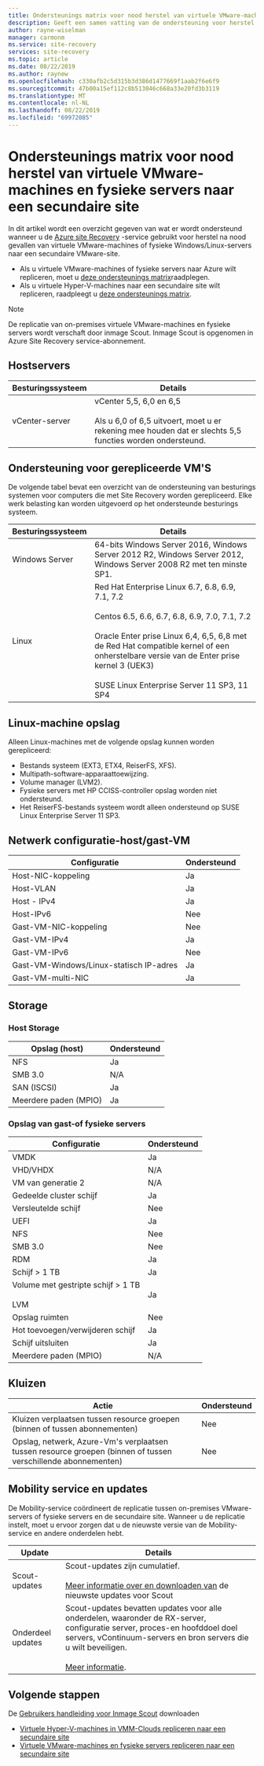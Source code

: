 ```yaml
---
title: Ondersteunings matrix voor nood herstel van virtuele VMware-machines of fysieke servers naar een secundaire VMware-site met Azure Site Recovery | Microsoft Docs
description: Geeft een samen vatting van de ondersteuning voor herstel na nood gevallen van virtuele VMware-machines en fysieke servers naar een secundaire site met Azure Site Recovery.
author: rayne-wiselman
manager: carmonm
ms.service: site-recovery
services: site-recovery
ms.topic: article
ms.date: 08/22/2019
ms.author: raynew
ms.openlocfilehash: c330afb2c5d315b3d386d1477669f1aab2f6e6f9
ms.sourcegitcommit: 47b00a15ef112c8b513046c668a33e20fd3b3119
ms.translationtype: MT
ms.contentlocale: nl-NL
ms.lasthandoff: 08/22/2019
ms.locfileid: "69972085"
---
```

# <a name="support-matrix-for-disaster-recovery-of-vmware-vms-and-physical-servers-to-a-secondary-site"></a>Ondersteunings matrix voor nood herstel van virtuele VMware-machines en fysieke servers naar een secundaire site

In dit artikel wordt een overzicht gegeven van wat er wordt ondersteund wanneer u de [Azure site Recovery](site-recovery-overview.md) -service gebruikt voor herstel na nood gevallen van virtuele VMware-machines of fysieke Windows/Linux-servers naar een secundaire VMware-site.

- Als u virtuele VMware-machines of fysieke servers naar Azure wilt repliceren, moet u [deze ondersteunings matrix](vmware-physical-azure-support-matrix.md)raadplegen.
- Als u virtuele Hyper-V-machines naar een secundaire site wilt repliceren, raadpleegt u [deze ondersteunings matrix](hyper-v-azure-support-matrix.md).

> [!NOTE]
> De replicatie van on-premises virtuele VMware-machines en fysieke servers wordt verschaft door inmage Scout. Inmage Scout is opgenomen in Azure Site Recovery service-abonnement.


## <a name="host-servers"></a>Hostservers

**Besturingssysteem** | **Details**
--- | ---
vCenter-server | vCenter 5,5, 6,0 en 6,5<br/><br/> Als u 6,0 of 6,5 uitvoert, moet u er rekening mee houden dat er slechts 5,5 functies worden ondersteund.


## <a name="replicated-vm-support"></a>Ondersteuning voor gerepliceerde VM'S

De volgende tabel bevat een overzicht van de ondersteuning van besturings systemen voor computers die met Site Recovery worden gerepliceerd. Elke werk belasting kan worden uitgevoerd op het ondersteunde besturings systeem.

**Besturingssysteem** | **Details**
--- | ---
Windows Server | 64-bits Windows Server 2016, Windows Server 2012 R2, Windows Server 2012, Windows Server 2008 R2 met ten minste SP1.
Linux | Red Hat Enterprise Linux 6.7, 6.8, 6.9, 7.1, 7.2 <br/><br/> Centos 6.5, 6.6, 6.7, 6.8, 6.9, 7.0, 7.1, 7.2 <br/><br/> Oracle Enter prise Linux 6,4, 6,5, 6,8 met de Red Hat compatible kernel of een onherstelbare versie van de Enter prise kernel 3 (UEK3) <br/><br/> SUSE Linux Enterprise Server 11 SP3, 11 SP4 


## <a name="linux-machine-storage"></a>Linux-machine opslag

Alleen Linux-machines met de volgende opslag kunnen worden gerepliceerd:

- Bestands systeem (EXT3, ETX4, ReiserFS, XFS).
- Multipath-software-apparaattoewijzing.
- Volume manager (LVM2).
- Fysieke servers met HP CCISS-controller opslag worden niet ondersteund.
- Het ReiserFS-bestands systeem wordt alleen ondersteund op SUSE Linux Enterprise Server 11 SP3.

## <a name="network-configuration---hostguest-vm"></a>Netwerk configuratie-host/gast-VM

**Configuratie** | **Ondersteund**  
--- | --- 
Host-NIC-koppeling | Ja 
Host-VLAN | Ja 
Host - IPv4 | Ja 
Host-IPv6 | Nee 
Gast-VM-NIC-koppeling | Nee
Gast-VM-IPv4 | Ja
Gast-VM-IPv6 | Nee
Gast-VM-Windows/Linux-statisch IP-adres | Ja
Gast-VM-multi-NIC | Ja


## <a name="storage"></a>Storage

### <a name="host-storage"></a>Host Storage

**Opslag (host)** | **Ondersteund** 
--- | --- 
NFS | Ja 
SMB 3.0 | N/A 
SAN (ISCSI) | Ja 
Meerdere paden (MPIO) | Ja 

### <a name="guest-or-physical-server-storage"></a>Opslag van gast-of fysieke servers

**Configuratie** | **Ondersteund** 
--- | --- 
VMDK | Ja 
VHD/VHDX | N/A 
VM van generatie 2 | N/A 
Gedeelde cluster schijf | Ja 
Versleutelde schijf | Nee 
UEFI| Ja 
NFS | Nee 
SMB 3.0 | Nee 
RDM | Ja 
Schijf > 1 TB | Ja 
Volume met gestripte schijf > 1 TB<br/><br/> LVM | Ja 
Opslag ruimten | Nee 
Hot toevoegen/verwijderen schijf | Ja 
Schijf uitsluiten | Ja 
Meerdere paden (MPIO) | N/A 

## <a name="vaults"></a>Kluizen

**Actie** | **Ondersteund** 
--- | --- 
Kluizen verplaatsen tussen resource groepen (binnen of tussen abonnementen) | Nee 
Opslag, netwerk, Azure-Vm's verplaatsen tussen resource groepen (binnen of tussen verschillende abonnementen) | Nee 

## <a name="mobility-service-and-updates"></a>Mobility service en updates

De Mobility-service coördineert de replicatie tussen on-premises VMware-servers of fysieke servers en de secundaire site. Wanneer u de replicatie instelt, moet u ervoor zorgen dat u de nieuwste versie van de Mobility-service en andere onderdelen hebt.

| **Update** | **Details** |
| --- | --- |
|Scout-updates | Scout-updates zijn cumulatief. <br/><br/> [Meer informatie over en downloaden van](vmware-physical-secondary-disaster-recovery.md#updates) de nieuwste updates voor Scout |
|Onderdeel updates | Scout-updates bevatten updates voor alle onderdelen, waaronder de RX-server, configuratie server, proces-en hoofddoel doel servers, vContinuum-servers en bron servers die u wilt beveiligen.<br/><br/> [Meer informatie](vmware-physical-secondary-disaster-recovery.md#download-and-install-component-updates).|


## <a name="next-steps"></a>Volgende stappen

De [Gebruikers handleiding voor Inmage Scout](https://aka.ms/asr-scout-user-guide) downloaden

- [Virtuele Hyper-V-machines in VMM-Clouds repliceren naar een secundaire site](tutorial-vmm-to-vmm.md)
- [Virtuele VMware-machines en fysieke servers repliceren naar een secundaire site](tutorial-vmware-to-vmware.md)
